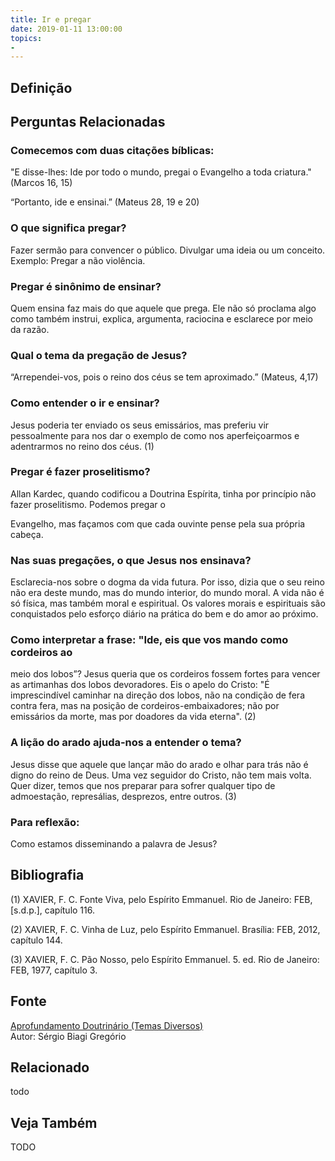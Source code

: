```yaml
---
title: Ir e pregar
date: 2019-01-11 13:00:00
topics: 
- 
---
```


## Definição


## Perguntas Relacionadas

### Comecemos com duas citações bíblicas:

"E disse-lhes: Ide por todo o mundo, pregai o Evangelho a toda
criatura." (Marcos 16, 15)

“Portanto, ide e ensinai.” (Mateus 28, 19 e 20)

### O que significa pregar?
Fazer sermão para convencer o público. Divulgar uma ideia ou um
conceito. Exemplo: Pregar a não violência.

### Pregar é sinônimo de ensinar?
Quem ensina faz mais do que aquele que prega. Ele não só proclama algo
como também instrui, explica, argumenta, raciocina e esclarece por meio
da razão.

### Qual o tema da pregação de Jesus?
“Arrependei-vos, pois o reino dos céus se tem aproximado.” (Mateus,
4,17)

### Como entender o ir e ensinar?
Jesus poderia ter enviado os seus emissários, mas preferiu vir
pessoalmente para nos dar o exemplo de como nos aperfeiçoarmos e
adentrarmos no reino dos céus. (1)

### Pregar é fazer proselitismo?
Allan Kardec, quando codificou a Doutrina Espírita, tinha por princípio
não fazer proselitismo. Podemos pregar o

Evangelho, mas façamos com que cada ouvinte pense pela sua própria
cabeça.

### Nas suas pregações, o que Jesus nos ensinava?
Esclarecia-nos sobre o dogma da vida futura. Por isso, dizia que o seu
reino não era deste mundo, mas do mundo interior, do mundo moral. A vida
não é só física, mas também moral e espiritual. Os valores morais e
espirituais são conquistados pelo esforço diário na prática do bem e do
amor ao próximo.

### Como interpretar a frase: "Ide, eis que vos mando como cordeiros ao
meio dos lobos”?
Jesus queria que os cordeiros fossem fortes para vencer as artimanhas
dos lobos devoradores. Eis o apelo do Cristo: "É imprescindível caminhar
na direção dos lobos, não na condição de fera contra fera, mas na
posição de cordeiros-embaixadores; não por emissários da morte, mas por
doadores da vida eterna". (2)

### A lição do arado ajuda-nos a entender o tema?
Jesus disse que aquele que lançar mão do arado e olhar para trás não é
digno do reino de Deus. Uma vez seguidor do Cristo, não tem mais volta.
Quer dizer, temos que nos preparar para sofrer qualquer tipo de
admoestação, represálias, desprezos, entre outros. (3)

### Para reflexão:

Como estamos disseminando a palavra de Jesus?

## Bibliografia

(1) XAVIER, F. C. Fonte Viva, pelo Espírito Emmanuel. Rio de Janeiro:
FEB, \[s.d.p.\], capítulo 116.

(2) XAVIER, F. C. Vinha de Luz, pelo Espírito Emmanuel. Brasília: FEB,
2012, capítulo 144.

(3) XAVIER, F. C. Pão Nosso, pelo Espírito Emmanuel. 5. ed. Rio de
Janeiro: FEB, 1977, capítulo 3.

## Fonte
[Aprofundamento Doutrinário (Temas Diversos)](https://sites.google.com/view/aprofundamentodoutrinario/ir-e-pregar)  
Autor: Sérgio Biagi Gregório



## Relacionado
todo

## Veja Também
TODO



